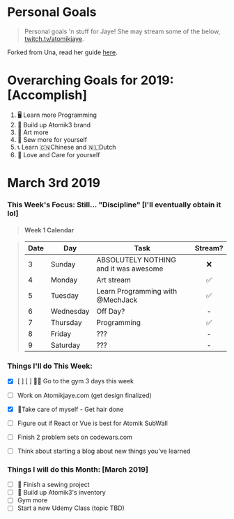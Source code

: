 Personal Goals
==============

> Personal goals 'n stuff for Jaye! She may stream some of the below, [twitch.tv/atomikjaye](http://www.twitch.tv/atomikjaye).

Forked from Una, read her guide [here](http://una.im/personal-goals-guide).

# Overarching Goals for 2019: [Accomplish]
1. 🖥 Learn more Programming
2. 🏬 Build up Atomik3 brand
3. 🎨 Art more
4. 👗 Sew more for yourself
5. 📞 Learn 🇨🇳Chinese and 🇳🇱Dutch
6. 💓 Love and Care for yourself

# March 3rd 2019

### This Week's Focus: Still... "Discipline" [I'll eventually obtain it lol]
> #### Week 1 Calendar

> | Date | Day         | Task            | Stream?  |
> | ---- | ----------  | -------------     | :-----:|
> |  3  | Sunday      | ABSOLUTELY NOTHING and it was awesome | ❌ |
> |  4  | Monday      | Art stream | ✅ |
> |  5  | Tuesday     | Learn Programming with @MechJack | ✅ |
> |  6  | Wednesday   | Off Day? | - |
> |  7  | Thursday    | Programming | ✅|
> |  8  | Friday      | ??? | - |
> |  9  | Saturday    | ??? | - |


### Things I'll do This Week:
- [x] [ ] [ ] 💪🏾 Go to the gym 3 days this week
- [ ] Work on Atomikjaye.com (get design finalized)
- [x] 💓Take care of myself - Get hair done
- [ ] Figure out if React or Vue is best for Atomik SubWall
- [ ] Finish 2 problem sets on codewars.com
- [ ] Think about starting a blog about new things you've learned


### Things I will do this Month: [March 2019]
- [ ] 👗 Finish a sewing project
- [ ] 🏬 Build up Atomik3's inventory
- [ ] Gym more
- [ ] Start a new Udemy Class (topic TBD)

